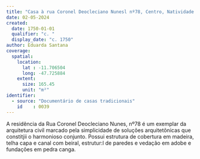 ```yaml
---
title: "Casa à rua Coronel Deocleciano Nunesl nº78, Centro, Natividade - TO"
date: 02-05-2024
created:
  date: 1750-01-01
  qualifier: "c. "
  display_date: "c. 1750"
author: Eduarda Santana
coverage:
  spatial:
    location:
      lat : -11.706504
      long: -47.725884
    extent:
      size: 165.45
      unit: "m²"
identifier:
  - source: "Documentário de casas tradicionais"
    id    : 0039
---
```


A residência da Rua Coronel Deocleciano Nunes, nº78 é um exemplar da arquitetura civil marcado pela simplicidade de soluções arquitetõnicas que constitjii o harmonioso conjunto. Possui estrutura de cobertura em madeira, telha capa e canal com beiral, estrutur:l de paredes e vedação em adobe e fundações em pedra canga.
